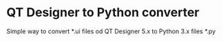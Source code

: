 QT Designer to Python converter
===
Simple way to convert *.ui files od QT Designer 5.x to Python 3.x files *.py